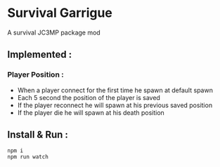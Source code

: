 # Survival Garrigue
A survival JC3MP package mod

## Implemented :
### Player Position :
* When a player connect for the first time he spawn at default spawn
* Each 5 second the position of the player is saved
* If the player reconnect he will spawn at his previous saved position
* If the player die he will spawn at his death position

## Install & Run :
    npm i
    npm run watch